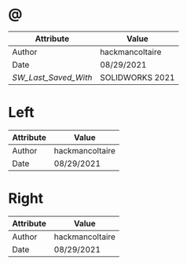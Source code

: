 # @
| Attribute | Value |
| ---  | ---     |
| Author | hackmancoltaire |
| Date | 08/29/2021 |
| _SW_Last_Saved_With_ | SOLIDWORKS 2021 |
# Left
| Attribute | Value |
| ---  | ---     |
| Author | hackmancoltaire |
| Date | 08/29/2021 |
# Right
| Attribute | Value |
| ---  | ---     |
| Author | hackmancoltaire |
| Date | 08/29/2021 |

